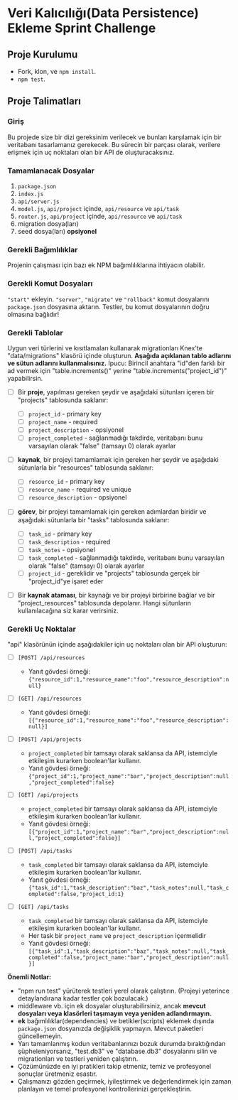# Veri Kalıcılığı(Data Persistence) Ekleme Sprint Challenge

## Proje Kurulumu

- Fork, klon, ve `npm install`.
- `npm test`.

## Proje Talimatları

### Giriş

Bu projede size bir dizi gereksinim verilecek ve bunları karşılamak için bir veritabanı tasarlamanız gerekecek. Bu sürecin bir parçası olarak, verilere erişmek için uç noktaları olan bir API de oluşturacaksınız.

### Tamamlanacak Dosyalar

1. `package.json`
2. `index.js`
3. `api/server.js`
4. `model.js`, `api/project` içinde, `api/resource` ve `api/task`
5. `router.js`, `api/project` içinde, `api/resource` ve `api/task`
6. migration dosya(ları)
7. seed dosya(ları) **opsiyonel**

### Gerekli Bağımlılıklar

Projenin çalışması için bazı ek NPM bağımlılıklarına ihtiyacın olabilir.

### Gerekli Komut Dosyaları

`"start"` ekleyin. `"server"`, `"migrate"` ve `"rollback"` komut dosyalarını `package.json` dosyasına aktarın. Testler, bu komut dosyalarının doğru olmasına bağlıdır!

### Gerekli Tablolar

Uygun veri türlerini ve kısıtlamaları kullanarak migrationları Knex'te "data/migrations" klasörü içinde oluşturun. **Aşağıda açıklanan tablo adlarını ve sütun adlarını kullanmalısınız.**
İpucu: Birincil anahtara "id"den farklı bir ad vermek için "table.increments()" yerine "table.increments("project_id")" yapabilirsin.

- [ ] Bir **proje**, yapılması gereken şeydir ve aşağıdaki sütunları içeren bir "projects" tablosunda saklanır:

  - [ ] `project_id` - primary key
  - [ ] `project_name` - required
  - [ ] `project_description` - opsiyonel
  - [ ] `project_completed` - sağlanmadığı takdirde, veritabanı bunu varsayılan olarak "false" (tamsayı 0) olarak ayarlar

- [ ] **kaynak**, bir projeyi tamamlamak için gereken her şeydir ve aşağıdaki sütunlarla bir "resources" tablosunda saklanır:

  - [ ] `resource_id` - primary key
  - [ ] `resource_name` - required ve unique
  - [ ] `resource_description` - opsiyonel

- [ ] **görev**, bir projeyi tamamlamak için gereken adımlardan biridir ve aşağıdaki sütunlarla bir "tasks" tablosunda saklanır:

  - [ ] `task_id` - primary key
  - [ ] `task_description` - required
  - [ ] `task_notes` - opsiyonel
  - [ ] `task_completed` - sağlanmadığı takdirde, veritabanı bunu varsayılan olarak "false" (tamsayı 0) olarak ayarlar
  - [ ] `project_id` - gereklidir ve "projects" tablosunda gerçek bir "project_id"ye işaret eder

- [ ] Bir **kaynak ataması**, bir kaynağı ve bir projeyi birbirine bağlar ve bir "project_resources" tablosunda depolanır. Hangi sütunların kullanılacağına siz karar verirsiniz.

### Gerekli Uç Noktalar

"api" klasörünün içinde aşağıdakiler için uç noktaları olan bir API oluşturun:

- [ ] `[POST] /api/resources`

  - Yanıt gövdesi örneği: `{"resource_id":1,"resource_name":"foo","resource_description":null}`

- [ ] `[GET] /api/resources`

  - Yanıt gövdesi örneği: `[{"resource_id":1,"resource_name":"foo","resource_description":null}]`

- [ ] `[POST] /api/projects`

  - `project_completed` bir tamsayı olarak saklansa da API, istemciyle etkileşim kurarken boolean'lar kullanır.
  - Yanıt gövdesi örneği: `{"project_id":1,"project_name":"bar","project_description":null,"project_completed":false}`

- [ ] `[GET] /api/projects`

  - `project_completed` bir tamsayı olarak saklansa da API, istemciyle etkileşim kurarken boolean'lar kullanır.
  - Yanıt gövdesi örneği: `[{"project_id":1,"project_name":"bar","project_description":null,"project_completed":false}]`

- [ ] `[POST] /api/tasks`

  - `task_completed` bir tamsayı olarak saklansa da API, istemciyle etkileşim kurarken boolean'lar kullanır.
  - Yanıt gövdesi örneği: `{"task_id":1,"task_description":"baz","task_notes":null,"task_completed":false,"project_id:1}`

- [ ] `[GET] /api/tasks`
  - `task_completed` bir tamsayı olarak saklansa da API, istemciyle etkileşim kurarken boolean'lar kullanır.
  - Her task bir `project_name` ve `project_description` içermelidir
  - Yanıt gövdesi örneği: `[{"task_id":1,"task_description":"baz","task_notes":null,"task_completed":false,"project_name:"bar","project_description":null}]`

**Önemli Notlar:**

- "npm run test" yürüterek testleri yerel olarak çalıştırın. (Projeyi yeterince detaylandırana kadar testler çok bozulacak.)
- middleware vb. için ek dosyalar oluşturabilirsiniz, ancak **mevcut dosyaları veya klasörleri taşımayın veya yeniden adlandırmayın.**
- **ek** bağımlılıklar(dependencies) ve betikler(scripts) eklemek dışında `package.json` dosyanızda değişiklik yapmayın. Mevcut paketleri güncellemeyin.
- Yarı tamamlanmış kodun veritabanlarınızı bozuk durumda bıraktığından şüpheleniyorsanız, "test.db3" ve "database.db3" dosyalarını silin ve migrationları ve testleri yeniden çalıştırın.
- Çözümünüzde en iyi pratikleri takip etmeniz, temiz ve profesyonel sonuçlar üretmeniz esastır.
- Çalışmanızı gözden geçirmek, iyileştirmek ve değerlendirmek için zaman planlayın ve temel profesyonel kontrollerinizi gerçekleştirin.

